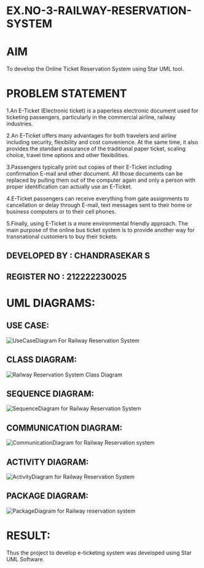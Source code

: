 # EX.NO-3-RAILWAY-RESERVATION-SYSTEM

# AIM
To develop the Online Ticket Reservation System using Star UML tool.

# PROBLEM STATEMENT

1.An E-Ticket (Electronic ticket) is a paperless electronic document used for ticketing passengers, particularly in the commercial airline, railway industries.

2.An E-Ticket offers many advantages for both travelers and airline including security, flexibility and cost convenience. At the same time, it also provides the standard assurance of the traditional paper ticket, scaling choice, travel time options and other flexibilities.

3.Passengers typically print out copies of their E-Ticket including confirmation E-mail and other document. All those documents can be replaced by pulling them out of the computer again and only a person with proper identification can actually use an E-Ticket.

4.E-Ticket passengers can receive everything from gate assignments to cancellation or delay through E-mail, text messages sent to their home or business computers or to their cell phones.

5.Finally, using E-Ticket is a more environmental friendly approach. The main purpose of the online bus ticket system is to provide another way for transnational customers to buy their tickets.

## DEVELOPED BY : CHANDRASEKAR S
## REGISTER NO : 212222230025

# UML DIAGRAMS:

## USE CASE:

![UseCaseDiagram For Railway Reservation System](https://github.com/user-attachments/assets/cdfce945-2f79-4736-9fd0-ec1cdfb8f823)


## CLASS DIAGRAM:

![Railway Reservation System Class Diagram](https://github.com/user-attachments/assets/01774830-5de3-4b13-b0a9-fe1612c2237c)


## SEQUENCE DIAGRAM:

![SequenceDiagram for Railway Reservation System](https://github.com/user-attachments/assets/3b1d756e-39e7-4241-a26c-3f0d5906d551)


## COMMUNICATION DIAGRAM:

![CommunicationDiagram for Railway Reservation system](https://github.com/user-attachments/assets/f99187fc-c4b6-4e98-b586-dc9972abf266)


## ACTIVITY DIAGRAM:

![ActivityDiagram for Railway Reservation System](https://github.com/user-attachments/assets/a3718a13-3c88-4004-8e2a-30b3cabe9358)


## PACKAGE DIAGRAM:

![PackageDiagram for Railway reservation system](https://github.com/user-attachments/assets/e33d36b4-db29-4482-9c85-030808d93af1)


# RESULT:
Thus the project to develop e-ticketing system was developed using Star UML Software.
